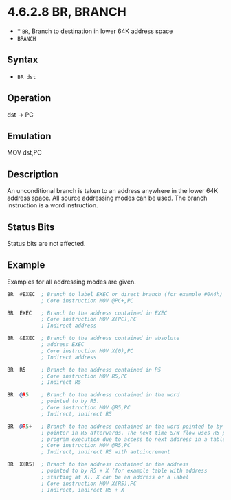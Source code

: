 # 4.6.2.8 BR, BRANCH

- \* `BR`, Branch to destination in lower 64K address space
- `BRANCH`

## Syntax

- `BR dst`

## Operation

dst → PC

## Emulation

MOV dst,PC

## Description

An unconditional branch is taken to an address anywhere in the lower 64K address space. All source
addressing modes can be used. The branch instruction is a word instruction.

## Status Bits

Status bits are not affected.

## Example

Examples for all addressing modes are given.

```asm
BR  #EXEC  ; Branch to label EXEC or direct branch (for example #0A4h)
           ; Core instruction MOV @PC+,PC

BR  EXEC   ; Branch to the address contained in EXEC
           ; Core instruction MOV X(PC),PC
           ; Indirect address

BR  &EXEC  ; Branch to the address contained in absolute
           ; address EXEC
           ; Core instruction MOV X(0),PC
           ; Indirect address

BR  R5     ; Branch to the address contained in R5
           ; Core instruction MOV R5,PC
           ; Indirect R5

BR  @R5    ; Branch to the address contained in the word
           ; pointed to by R5.
           ; Core instruction MOV @R5,PC
           ; Indirect, indirect R5

BR  @R5+   ; Branch to the address contained in the word pointed to by R5 and increment
           ; pointer in R5 afterwards. The next time S/W flow uses R5 pointer it can alter
           ; program execution due to access to next address in a table pointed to by R5
           ; Core instruction MOV @R5,PC
           ; Indirect, indirect R5 with autoincrement

BR  X(R5)  ; Branch to the address contained in the address
           ; pointed to by R5 + X (for example table with address
           ; starting at X). X can be an address or a label
           ; Core instruction MOV X(R5),PC
           ; Indirect, indirect R5 + X
```

